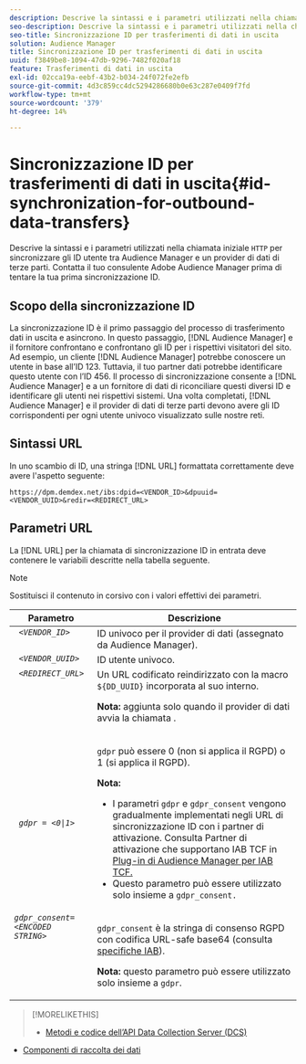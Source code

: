 ```yaml
---
description: Descrive la sintassi e i parametri utilizzati nella chiamata HTTP iniziale per sincronizzare gli ID utente tra Audience Manager e un provider di dati di terze parti. Contatta il tuo consulente Adobe Audience Manager prima di tentare la tua prima sincronizzazione ID.
seo-description: Descrive la sintassi e i parametri utilizzati nella chiamata HTTP iniziale per sincronizzare gli ID utente tra Audience Manager e un provider di dati di terze parti. Contatta il tuo consulente Adobe Audience Manager prima di tentare la tua prima sincronizzazione ID.
seo-title: Sincronizzazione ID per trasferimenti di dati in uscita
solution: Audience Manager
title: Sincronizzazione ID per trasferimenti di dati in uscita
uuid: f3849be8-1094-47db-9296-7482f020af18
feature: Trasferimenti di dati in uscita
exl-id: 02cca19a-eebf-43b2-b034-24f072fe2efb
source-git-commit: 4d3c859cc4dc5294286680b0e63c287e0409f7fd
workflow-type: tm+mt
source-wordcount: '379'
ht-degree: 14%

---
```


# Sincronizzazione ID per trasferimenti di dati in uscita{#id-synchronization-for-outbound-data-transfers}

Descrive la sintassi e i parametri utilizzati nella chiamata iniziale `HTTP` per sincronizzare gli ID utente tra Audience Manager e un provider di dati di terze parti. Contatta il tuo consulente Adobe Audience Manager prima di tentare la tua prima sincronizzazione ID.

<!-- c_id_sync_out.xml -->

## Scopo della sincronizzazione ID

La sincronizzazione ID è il primo passaggio del processo di trasferimento dati in uscita e asincrono. In questo passaggio, [!DNL Audience Manager] e il fornitore confrontano e confrontano gli ID per i rispettivi visitatori del sito. Ad esempio, un cliente [!DNL Audience Manager] potrebbe conoscere un utente in base all’ID 123. Tuttavia, il tuo partner dati potrebbe identificare questo utente con l’ID 456. Il processo di sincronizzazione consente a [!DNL Audience Manager] e a un fornitore di dati di riconciliare questi diversi ID e identificare gli utenti nei rispettivi sistemi. Una volta completati, [!DNL Audience Manager] e il provider di dati di terze parti devono avere gli ID corrispondenti per ogni utente univoco visualizzato sulle nostre reti.

## Sintassi URL

In uno scambio di ID, una stringa [!DNL URL] formattata correttamente deve avere l&#39;aspetto seguente:

```
https://dpm.demdex.net/ibs:dpid=<VENDOR_ID>&dpuuid=<VENDOR_UUID>&redir=<REDIRECT_URL>
```

## Parametri URL

La [!DNL URL] per la chiamata di sincronizzazione ID in entrata deve contenere le variabili descritte nella tabella seguente.

>[!NOTE]
>
>Sostituisci il contenuto in corsivo con i valori effettivi dei parametri.

<table id="table_EB9F4246E2A34ABB8ED06EA458EB186F"> 
 <thead> 
  <tr> 
   <th colname="col1" class="entry"> Parametro </th> 
   <th colname="col2" class="entry"> Descrizione </th> 
  </tr> 
 </thead>
 <tbody> 
  <tr valign="top"> 
   <td colname="col1"> <code> <i>&lt;VENDOR_ID&gt;</i> </code> </td> 
   <td colname="col2">ID univoco per il provider di dati (assegnato da <span class="keyword"> Audience Manager</span>). </td> 
  </tr> 
  <tr valign="top"> 
   <td colname="col1"> <code> <i>&lt;VENDOR_UUID&gt;</i> </code> </td> 
   <td colname="col2"> ID utente univoco. </td> 
  </tr> 
  <tr valign="top"> 
   <td colname="col1"> <code> <i>&lt;REDIRECT_URL&gt;</i> </code> </td> 
   <td colname="col2">Un URL codificato reindirizzato con la macro <code> ${DD_UUID}</code> incorporata al suo interno. <p><b>Nota:</b> aggiunta solo quando il provider di dati avvia la chiamata . </p> </td> 
  </tr> 
    </tr> 
  <tr> 
   <td colname="col1"> <code> <i>gdpr = &lt;0|1&gt;</i> </code> </td> 
   <td colname="col2"> <p><code>gdpr</code> può essere 0 (non si applica il RGPD) o 1 (si applica il RGPD).</p><p><b>Nota:</b> <ul><li>I parametri <code>gdpr</code> e <code>gdpr_consent</code> vengono gradualmente implementati negli URL di sincronizzazione ID con i partner di attivazione. Consulta Partner di attivazione che supportano IAB TCF in <a href="../../overview/data-security-and-privacy/aam-iab-plugin.md#aam-activation-partners">Plug-in di Audience Manager per IAB TCF.</a></li><li>Questo parametro può essere utilizzato solo insieme a <code>gdpr_consent.</code></li></ul></p></td>
  </tr> 
    </tr> 
  <tr valign="top"> 
   <td colname="col1"> <code><i>gdpr_consent=&lt;ENCODED STRING&gt;</i> </code> </td> 
   <td colname="col2"><p><code>gdpr_consent</code> è la stringa di consenso RGPD con codifica URL-safe base64 (consulta <a href="https://github.com/InteractiveAdvertisingBureau/GDPR-Transparency-and-Consent-Framework/blob/master/URL-based%20Consent%20Passing_%20Framework%20Guidance.md#specifications" format="http" scope="external"> specifiche IAB</a>).</p><p><b>Nota:</b> questo parametro può essere utilizzato solo insieme a  <code>gdpr</code>.</p> </td> 
  </tr> 
 </tbody> 
</table>

>[!MORELIKETHIS]
>
>* [Metodi e codice dell’API Data Collection Server (DCS) ](../../api/dcs-intro/dcs-event-calls/dcs-event-calls.md)
* [Componenti di raccolta dei dati](../../reference/system-components/components-data-collection.md)

